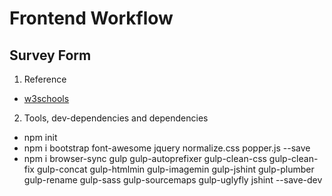 # Frontend Workflow
## Survey Form
1. Reference
*  [w3schools](https://www.w3schools.com/)

2. Tools, dev-dependencies and dependencies

* npm init
* npm i bootstrap font-awesome jquery normalize.css popper.js --save
* npm i browser-sync gulp gulp-autoprefixer gulp-clean-css gulp-clean-fix gulp-concat gulp-htmlmin gulp-imagemin gulp-jshint gulp-plumber gulp-rename gulp-sass gulp-sourcemaps gulp-uglyfly jshint --save-dev